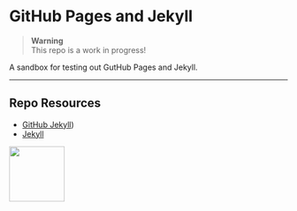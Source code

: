 # GitHub Pages and Jekyll

> **Warning**  
> This repo is a work in progress!

A sandbox for testing out GutHub Pages and Jekyll.

---

## Repo Resources

- [GitHub Jekyll](https://docs.github.com/en/pages/setting-up-a-github-pages-site-with-jekyll/about-github-pages-and-jekyll))
- [Jekyll](https://jekyllrb.com/)

<a href="https://codeadam.ca">
<img src="https://codeadam.ca/images/code-block.png" width="100">
</a>

